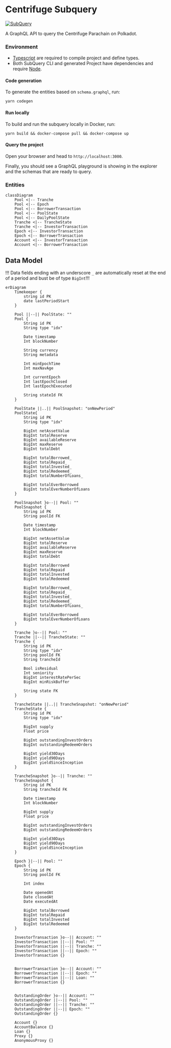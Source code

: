 # Centrifuge Subquery

[![SubQuery](https://img.shields.io/static/v1?label=built+with&message=SubQuery&color=FF4581)](https://subquery.network/)

<!-- [![Docker](https://img.shields.io/static/v1?label=shipped+with&message=Docker&color=287cf9)](https://www.docker.com/) -->

A GraphQL API to query the Centrifuge Parachain on Polkadot.

### Environment

- [Typescript](https://www.typescriptlang.org/) are required to compile project and define types.
- Both SubQuery CLI and generated Project have dependencies and require [Node](https://nodejs.org/en/).

#### Code generation

To generate the entities based on `schema.graphql`, run:

```
yarn codegen
```

#### Run locally

To build and run the subquery locally in Docker, run:

```
yarn build && docker-compose pull && docker-compose up
```

#### Query the project

Open your browser and head to `http://localhost:3000`.

Finally, you should see a GraphQL playground is showing in the explorer and the schemas that are ready to query.

### Entities

```mermaid
classDiagram
    Pool <|-- Tranche
    Pool <|-- Epoch
    Pool <|-- BorrowerTransaction
    Pool <|-- PoolState
    Pool <|-- DailyPoolState
    Tranche <|-- TrancheState
    Tranche <|-- InvestorTransaction
    Epoch <|-- InvestorTransaction
    Epoch <|-- BorrowerTransaction
    Account <|-- InvestorTransaction
    Account <|-- BorrowerTransaction
```

## Data Model

!!! Data fields ending with an underscore `_` are automatically reset at the end of a period and bust be of type `BigInt`!!!

```mermaid
erDiagram
    Timekeeper {
        string id PK
        date lastPeriodStart
    }

    Pool ||--|| PoolState: ""
    Pool {
        String id PK
        String type "idx"

        Date timestamp
        Int blockNumber

        String currency
        String metadata

        Int minEpochTime
        Int maxNavAge

        Int currentEpoch
        Int lastEpochClosed
        Int lastEpochExecuted

        String stateId FK
    }

    PoolState ||..|| PoolSnapshot: "onNewPeriod"
    PoolState{
        String id PK
        String type "idx"

        BigInt netAssetValue
        BigInt totalReserve
        BigInt availableReserve
        BigInt maxReserve
        BigInt totalDebt

        BigInt totalBorrowed_
        BigInt totalRepaid_
        BigInt totalInvested_
        BigInt totalRedeemed_
        BigInt totalNumberOfLoans_

        BigInt totalEverBorrowed
        BigInt totalEverNumberOfLoans
    }

    PoolSnapshot }o--|| Pool: ""
    PoolSnapshot {
        String id PK
        String poolId FK

        Date timestamp
        Int blockNumber

        BigInt netAssetValue
        BigInt totalReserve
        BigInt availableReserve
        BigInt maxReserve
        BigInt totalDebt

        BigInt totalBorrowed
        BigInt totalRepaid
        BigInt totalInvested
        BigInt totalRedeemed

        BigInt totalBorrowed_
        BigInt totalRepaid_
        BigInt totalInvested_
        BigInt totalRedeemed_
        BigInt totalNumberOfLoans_

        BigInt totalEverBorrowed
        BigInt totalEverNumberOfLoans
    }

    Tranche }o--|| Pool: ""
    Tranche ||--|| TrancheState: ""
    Tranche {
        String id PK
        String type "idx"
        String poolId FK
        String trancheId

        Bool isResidual
        Int seniority
        BigInt interestRatePerSec
        BigInt minRiskBuffer

        String state FK
    }

    TrancheState ||..|| TrancheSnapshot: "onNewPeriod"
    TrancheState {
        String id PK
        String type "idx"

        BigInt supply
        Float price

        BigInt outstandingInvestOrders
        BigInt outstandingRedeemOrders

        BigInt yield30Days
        BigInt yield90Days
        BigInt yieldSinceInception
    }

    TrancheSnapshot }o--|| Tranche: ""
    TrancheSnapshot {
        String id PK
        String trancheId FK

        Date timestamp
        Int blockNumber

        BigInt supply
        Float price

        BigInt outstandingInvestOrders
        BigInt outstandingRedeemOrders

        BigInt yield30Days
        BigInt yield90Days
        BigInt yieldSinceInception
    }

    Epoch }|--|| Pool: ""
    Epoch {
        String id PK
        String poolId FK

        Int index

        Date openedAt
        Date closedAt
        Date executedAt

        BigInt totalBorrowed
        BigInt totalRepaid
        BigInt totalInvested
        BigInt totalRedeemed
    }

    InvestorTransaction }o--|| Account: ""
    InvestorTransaction ||--|| Pool: ""
    InvestorTransaction ||--|| Tranche: ""
    InvestorTransaction ||--|| Epoch: ""
    InvestorTransaction {}


    BorrowerTransaction }o--|| Account: ""
    BorrowerTransaction ||--|| Epoch: ""
    BorrowerTransaction ||--|| Loan: ""
    BorrowerTransaction {}


    OutstandingOrder }o--|| Account: ""
    OutstandingOrder ||--|| Pool: ""
    OutstandingOrder ||--|| Tranche: ""
    OutstandingOrder ||--|| Epoch: ""
    OutstandingOrder {}

    Account {}
    AccountBalance {}
    Loan {}
    Proxy {}
    AnonymousProxy {}
```
